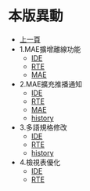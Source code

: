 # 本版異動

* [上一頁](../README.md)
* 1.MAE擴增離線功能
  * [IDE](ITEM_1/IDE/README.md)
  * [RTE](ITEM_1/RTE/README.md)
  * [MAE](ITEM_1/MAE/README.md)
* 2.MAE擴充推播通知
  * [IDE](ITEM_2/IDE/README.md)
  * [RTE](ITEM_2/RTE/README.md)
  * [MAE](ITEM_2/MAE/README.md)
  * [history](ITEM_2/history.md)
* 3.多語規格修改
  * [IDE](ITEM_3/IDE/README.md)
  * [RTE](ITEM_3/RTE/README.md)
  * [history](ITEM_3/history.md)
* 4.檢視表優化
  * [IDE](ITEM_4/IDE/README.md)
  * [RTE](ITEM_4/RTE/README.md)
